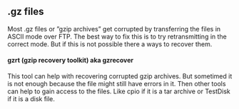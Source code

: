 ## .gz files

Most .gz files or ”gzip archives” get corrupted by transferring the files in ASCII mode over FTP. The best way to fix this is to try retransmitting in the correct mode. But if this is not possible there a ways to recover them.

#### gzrt (gzip recovery toolkit) aka gzrecover
This tool can help with recovering corrupted gzip archives. 
But sometimed it is not enough because the file might still have errors in it. Then other tools can help to gain access to the files. Like cpio if it is a tar archive or TestDisk if it is a disk file. 